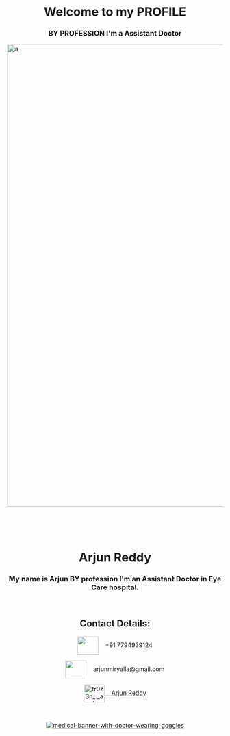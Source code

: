 
<h1 align="center">Welcome to my PROFILE</h1>
<h3 align="center">BY PROFESSION I'm a Assistant Doctor</h3>

<img align="center" src="https://i.ibb.co/4ZzJPVp/Untitled-design-3.png" alt="a" width="1080px" />

<p>     ‌‌‌‌‎  ‌‎   ‌‎  </p>
<p>     ‌‌‌‌‎  ‌‎   ‌‎  </p>
<h1 align="center">Arjun Reddy</h1>
<h3 align="center">My name is Arjun BY profession I'm an Assistant Doctor in Eye Care hospital. </h3>
<p>     ‌‌‌‌‎  ‌‎   ‌‎  </p>
<h2 align="Center">Contact Details:</h2>
<p align="center">
<a href="https://www.google.com/" target="_blank" rel="noreferrer"></a><img align="center" src="https://img.icons8.com/?size=80&id=NugLL6kLMZot&format=png" alt="" height="42" width="49" />       ‌‌‌‌‎  ‌‎   ‌‎   +91 7794939124 </p>
<p align="center">
<a href="https://gmail.com" target="blank"></a><img align="center" src="https://img.icons8.com/?size=80&id=xLIkjgcmFOsC&format=png" alt="" height="42" width="49" />       ‌‌‌‌‎  ‌‎   ‌‎   arjunmiryalla@gmail.com </p>
<p align="center">
<a href="https://instagram.com/jack_09_a._.js" target="blank"><img align="center" src="https://img.icons8.com/?size=80&id=NdqqxfTuEK6C&format=png" alt="tr0z3n_._ak" height="42" width="49" />     ‌‌‌‌‎  ‌‎   ‌‎  Arjun Reddy </a></p>

<p>     ‌‌‌‌‎  ‌‎   ‌‎  </p>
<p align="center">
  <a href="https://ibb.co/LvmbbrY"><img src="https://i.ibb.co/M9rWWfZ/medical-banner-with-doctor-wearing-goggles.jpg" alt="medical-banner-with-doctor-wearing-goggles" border="0"></a>
</p>
